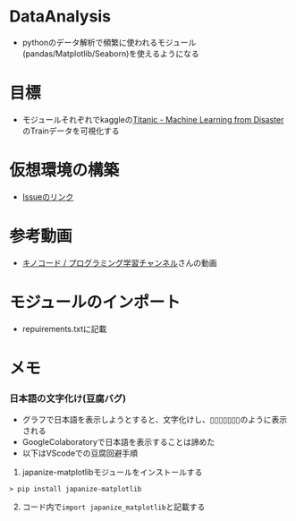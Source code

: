# DataAnalysis

- pythonのデータ解析で頻繁に使われるモジュール(pandas/Matplotlib/Seaborn)を使えるようになる

# 目標

- モジュールそれぞれでkaggleの[Titanic - Machine Learning from Disaster](https://www.kaggle.com/c/titanic/overview)のTrainデータを可視化する

# 仮想環境の構築

- [Issueのリンク](https://github.com/Sota6174/python-practice/issues/6#issue-807942767)


# 参考動画

- [キノコード / プログラミング学習チャンネル](https://www.youtube.com/c/kinocode/featured)さんの動画

# モジュールのインポート

- repuirements.txtに記載

# メモ

### 日本語の文字化け(豆腐バグ)

- グラフで日本語を表示しようとすると、文字化けし、▯▯▯▯▯▯▯のように表示される
- GoogleColaboratoryで日本語を表示することは諦めた
- 以下はVScodeでの豆腐回避手順
1. japanize-matplotlibモジュールをインストールする
```
> pip install japanize-matplotlib
```
2. コード内で```import japanize_matplotlib```と記載する
